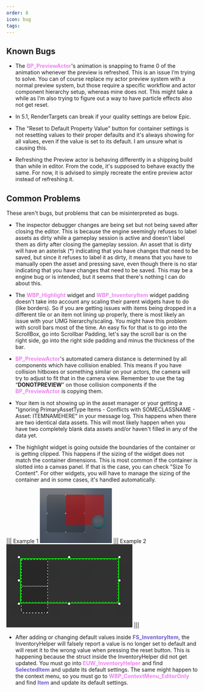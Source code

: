 ```yaml
---
order: 8
icon: bug
tags:
---
```


## Known Bugs

- The <span style="color:violet">**BP_PreviewActor**</span>'s animation is snapping to frame 0 of the animation whenever the preview is refreshed. This is an issue I’m trying to solve. You can of course replace my actor preview system with a normal preview system, but those require a specific workflow and actor component hierarchy setup, whereas mine does not.
This might take a while as I’m also trying to figure out a way to have particle effects also not get reset.

- In 5.1, RenderTargets can break if your quality settings are below Epic.

- The "Reset to Default Property Value" button for container settings is not resetting values to their proper defaults and it's always showing for all values, even if the value is set to its default. I am unsure what is causing this.

- Refreshing the Preview actor is behaving differently in a shipping build than while in editor. From the code, it's supposed to behave exactly the same. For now, it is  advised to simply recreate the entire preview actor instead of refreshing it.


## Common Problems
These aren't bugs, but problems that can be misinterpreted as bugs.

- The inspector debugger changes are being set but not being saved after closing the editor. This is because the engine seemingly refuses to label assets as dirty while a gameplay session is active and doesn't label them as dirty after closing the gameplay session. An asset that is dirty will have an asterisk (*) indicating that you have changes that need to be saved, but since it refuses to label it as dirty, it means that you have to manually open the asset and pressing save, even though there is no star indicating that you have changes that need to be saved. This may be a engine bug or is intended, but it seems that there's nothing I can do about this.

- The <span style="color:violet">**WBP_Highlight**</span> widget and <span style="color:violet">**WBP_InventoryItem**</span> widget padding doesn't take into account any scaling their parent widgets have to do (like borders). So if you are getting issues with items being dropped in a different tile or an item not lining up properly, there is most likely an issue with your UMG hierarchy/scaling.
You might have this problem with scroll bars most of the time. An easy fix for that is to go into the ScrollBox, go into Scrollbar Padding, let's say the scroll bar is on the right side, go into the right side padding and minus the thickness of the bar.

- <span style="color:violet">**BP_PreviewActor**</span>'s automated camera distance is determined by all components which have collision enabled. This means if you have collision hitboxes or something similar on your actors, the camera will try to adjust to fit that in the camera view.
Remember to use the tag “**DONOTPREVIEW**” on those collision components if the <span style="color:violet">**BP_PreviewActor**</span> is copying them.

- Your item is not showing up in the asset manager or your getting a "Ignoring PrimaryAssetType Items - Conflicts with SOMECLASSNAME - Asset: ITEMNAMEHERE" in your message log. This happens when there are two identical data assets. This will most likely happen when you have two completely blank data assets and/or haven't filled in any of the data yet.

- The highlight widget is going outside the boundaries of the container or is getting clipped. This happens if the sizing of the widget does not match the container dimensions. This is most common if the container is slotted into a canvas panel. If that is the case, you can check "Size To Content". For other widgets, you will have to manage the sizing of the container and in some cases, it's handled automatically.

||| Example 1
![](/pictures/InaccurateHighlightProblem1.png)
||| Example 2
![](/pictures/InaccurateHighlightProblem2.png)
|||

- After adding or changing default values inside <span style="color:slateblue">**FS_InventoryItem**</span>, the InventoryHelper will falsely report a value is no longer set to default and will reset it to the wrong value when pressing the reset button. This is happening because the struct inside the InventoryHelper did not get updated. You must go into <span style="color:violet">**EUW_InventoryHelper**</span> and find <span style="color:slateblue">**SelectedItem**</span> and update its default settings.
The same might happen to the context menu, so you must go to <span style="color:violet">**WBP_ContextMenu_EditorOnly**</span> and find <span style="color:slateblue">**Item**</span> and update its default settings.